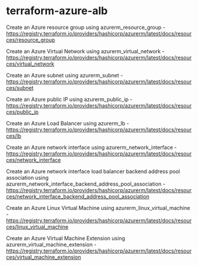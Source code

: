 # terraform-azure-alb

Create an Azure resource group using azurerm_resource_group - https://registry.terraform.io/providers/hashicorp/azurerm/latest/docs/resources/resource_group

Create an Azure Virtual Network using azurerm_virtual_network -
https://registry.terraform.io/providers/hashicorp/azurerm/latest/docs/resources/virtual_network

Create an Azure subnet using azurerm_subnet -
https://registry.terraform.io/providers/hashicorp/azurerm/latest/docs/resources/subnet

Create an Azure public IP using azurerm_public_ip -
https://registry.terraform.io/providers/hashicorp/azurerm/latest/docs/resources/public_ip

Create an Azure Load Balancer using azurerm_lb -
https://registry.terraform.io/providers/hashicorp/azurerm/latest/docs/resources/lb

Create an Azure network interface using azurerm_network_interface -
https://registry.terraform.io/providers/hashicorp/azurerm/latest/docs/resources/network_interface

Create an Azure network interface load balancer backend address pool association using azurerm_network_interface_backend_address_pool_association -
https://registry.terraform.io/providers/hashicorp/azurerm/latest/docs/resources/network_interface_backend_address_pool_association

Create an Azure Linux Virtual Machine using azurerm_linux_virtual_machine -
https://registry.terraform.io/providers/hashicorp/azurerm/latest/docs/resources/linux_virtual_machine

Create an Azure Virtual Machine Extension using azurerm_virtual_machine_extension -
https://registry.terraform.io/providers/hashicorp/azurerm/latest/docs/resources/virtual_machine_extension
